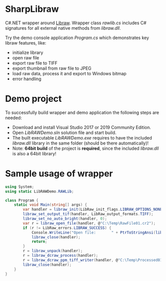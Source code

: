 # SharpLibraw

C#.NET wrapper around [Libraw](https://github.com/LibRaw/LibRaw).
Wrapper class *rawlib.cs* includes C# signatures for all external native methods from *libraw.dll*.

Try the demo console application *Program.cs* which demonstrates key libraw features, like:
- initialize library
- open raw file
- export raw file to TIFF
- export thumbnail from raw file to JPEG
- load raw data, process it and export to Windows bitmap
- error handling

# Demo project

To successfully build wrapper and demo application the following steps are needed:
- Download and install Visual Studio 2017 or 2019 Community Edition.
- Open *LibRAWDemo.sln* solution file and start build.
- The built executable *LibRAWDemo.exe* requires to have the included *libraw.dll* library in the same folder (should be there automatically)!
- Note: **64bit build** of the project is **required**, since the included *libraw.dll* is also a 64bit library! 

# Sample usage of wrapper

```C#
using System;
using static LibRAWDemo.RAWLib;

class Program {
	static void Main(string[] args) {
		var handler = libraw_init(LibRaw_init_flags.LIBRAW_OPTIONS_NONE);
		libraw_set_output_tif(handler, LibRaw_output_formats.TIFF);
		libraw_set_no_auto_bright(handler, 0);
		var r = libraw_open_file(handler, @"C:\Temp\RawFile01.cr2");
		if (r != LibRaw_errors.LIBRAW_SUCCESS) {
			Console.WriteLine("Open file:       " + PtrToStringAnsi(libraw_strerror(r)));
			libraw_close(handler);
			return;
		}
		r = libraw_unpack(handler);
		r = libraw_dcraw_process(handler);
		r = libraw_dcraw_ppm_tiff_writer(handler, @"C:\Temp\Processed01.tiff");
		libraw_close(handler);
	}
}
```